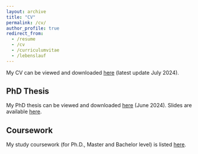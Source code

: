 ```yaml
---
layout: archive
title: "CV"
permalink: /cv/
author_profile: true
redirect_from:
  - /resume
  - /cv
  - /curriculumvitae
  - /lebenslauf
---
```


<!--- <iframe src="/files/pdf/cv/CV_DanielGedon_2311.pdf" width="50%" height="500" frameborder="no" border="0" marginwidth="0" marginheight="0"></iframe> -->

My CV can be viewed and downloaded [here](/files/pdf/cv/CV_DanielGedon_2407.pdf) (latest update July 2024).

## PhD Thesis

My PhD thesis can be viewed and downloaded [here](/files/pdf/dissertation/dissertation_daniel_gedon.pdf) (June 2024).
Slides are available [here](/files/pdf/slides/240614_dissertation.pdf).

## Coursework

My study coursework (for Ph.D., Master and Bachelor level) is listed [here](/cv/coursework).

